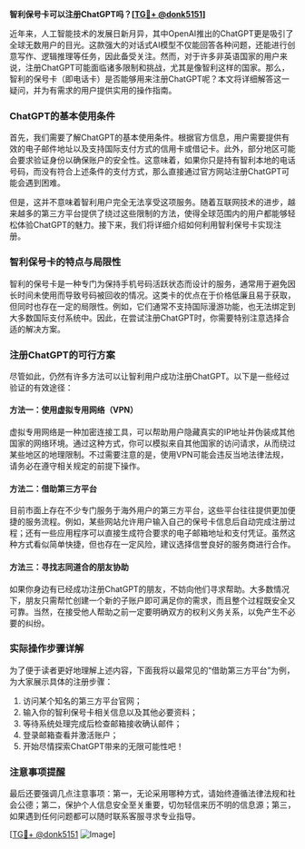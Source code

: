 **智利保号卡可以注册ChatGPT吗？[[TG💪+ @donk5151](https://t.me/s/donk5151)]**

近年来，人工智能技术的发展日新月异，其中OpenAI推出的ChatGPT更是吸引了全球无数用户的目光。这款强大的对话式AI模型不仅能回答各种问题，还能进行创意写作、逻辑推理等任务，因此备受关注。然而，对于许多非英语国家的用户来说，注册ChatGPT可能面临诸多限制和挑战，尤其是像智利这样的国家。那么，智利的保号卡（即电话卡）是否能够用来注册ChatGPT呢？本文将详细解答这一疑问，并为有需求的用户提供实用的操作指南。

### ChatGPT的基本使用条件

首先，我们需要了解ChatGPT的基本使用条件。根据官方信息，用户需要提供有效的电子邮件地址以及支持国际支付方式的信用卡或借记卡。此外，部分地区可能会要求验证身份以确保账户的安全性。这意味着，如果你只是持有智利本地的电话号码，而没有符合上述条件的支付方式，那么直接通过官方网站注册ChatGPT可能会遇到困难。

但是，这并不意味着智利用户完全无法享受这项服务。随着互联网技术的进步，越来越多的第三方平台提供了绕过这些限制的方法，使得全球范围内的用户都能够轻松体验ChatGPT的魅力。接下来，我们将详细介绍如何利用智利保号卡实现注册。

### 智利保号卡的特点与局限性

智利的保号卡是一种专门为保持手机号码活跃状态而设计的服务，通常用于避免因长时间未使用而导致号码被回收的情况。这类卡的优点在于价格低廉且易于获取，但同时也存在一定的局限性。例如，它们通常不支持国际漫游功能，也无法绑定到大多数国际支付系统中。因此，在尝试注册ChatGPT时，你需要特别注意选择合适的解决方案。

### 注册ChatGPT的可行方案

尽管如此，仍然有许多方法可以让智利用户成功注册ChatGPT。以下是一些经过验证的有效途径：

#### 方法一：使用虚拟专用网络（VPN）

虚拟专用网络是一种加密连接工具，可以帮助用户隐藏真实的IP地址并伪装成其他国家的网络环境。通过这种方式，你可以模拟来自其他国家的访问请求，从而绕过某些地区的地理限制。不过需要注意的是，使用VPN可能会违反当地法律法规，请务必在遵守相关规定的前提下操作。

#### 方法二：借助第三方平台

目前市面上存在不少专门服务于海外用户的第三方平台，这些平台往往提供更加便捷的服务流程。例如，某些网站允许用户输入自己的保号卡信息后自动完成注册过程；还有一些应用程序可以直接生成符合要求的电子邮箱地址和支付凭证。虽然这种方式看似简单快捷，但也存在一定风险，建议选择信誉良好的服务商进行合作。

#### 方法三：寻找志同道合的朋友协助

如果你身边有已经成功注册ChatGPT的朋友，不妨向他们寻求帮助。大多数情况下，朋友只需帮忙创建一个新的子账户即可满足你的需求，而且整个过程既安全又可靠。当然，在接受他人帮助之前一定要明确双方的权利义务关系，以免产生不必要的纠纷。

### 实际操作步骤详解

为了便于读者更好地理解上述内容，下面我将以最常见的“借助第三方平台”为例，为大家展示具体的注册步骤：

1. 访问某个知名的第三方平台官网；
2. 输入你的智利保号卡相关信息以及其他必要资料；
3. 等待系统处理完成后检查邮箱接收确认邮件；
4. 登录邮箱查看并激活账户；
5. 开始尽情探索ChatGPT带来的无限可能性吧！

### 注意事项提醒

最后还要强调几点注意事项：第一，无论采用哪种方式，请始终遵循法律法规和社会公德；第二，保护个人信息安全至关重要，切勿轻信来历不明的信息源；第三，如果遇到任何问题都可以随时联系客服寻求专业指导。

[[TG💪+ @donk5151](https://t.me/s/donk5151) ![Image](https://i.postimg.cc/rwNCRYN7/Snipaste-2025-04-30-17-27-05.png)]